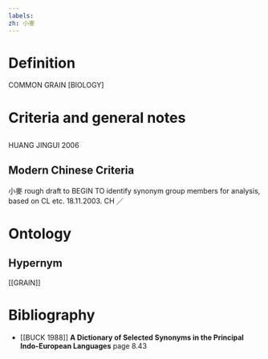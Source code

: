 ```yaml
---
labels: 
zh: 小麥
---
```


# Definition
COMMON GRAIN [BIOLOGY]
# Criteria and general notes
## 
HUANG JINGUI 2006
## Modern Chinese Criteria
小麥
rough draft to BEGIN TO identify synonym group members for analysis, based on CL etc. 18.11.2003. CH ／
# Ontology

## Hypernym
[[GRAIN]]
# Bibliography
- [[BUCK 1988]]
**A Dictionary of Selected Synonyms in the Principal Indo-European Languages** page 8.43
